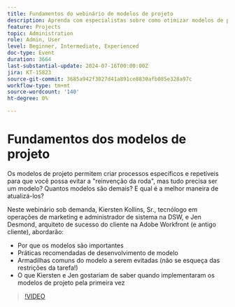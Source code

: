 ```yaml
---
title: Fundamentos do webinário de modelos de projeto
description: Aprenda com especialistas sobre como otimizar modelos de projeto em nosso webinário sob demanda. Descubra as práticas recomendadas, as armadilhas a serem evitadas e os insights práticos do DSW e do Adobe Workfront para simplificar o desenvolvimento e as atualizações do modelo.
feature: Projects
topic: Administration
role: Admin, User
level: Beginner, Intermediate, Experienced
doc-type: Event
duration: 3664
last-substantial-update: 2024-07-16T00:00:00Z
jira: KT-15823
source-git-commit: 3685a942f3027d41a891ce8830afb085e328a97c
workflow-type: tm+mt
source-wordcount: '140'
ht-degree: 0%

---
```



# Fundamentos dos modelos de projeto

Os modelos de projeto permitem criar processos específicos e repetíveis para que você possa evitar a &quot;reinvenção da roda&quot;, mas tudo precisa ser um modelo? Quantos modelos são demais? E qual é a melhor maneira de atualizá-los?

Neste webinário sob demanda, Kiersten Kollins, Sr., tecnólogo em operações de marketing e administrador de sistema na DSW, e Jen Desmond, arquiteto de sucesso do cliente na Adobe Workfront (e antigo cliente), abordarão:

* Por que os modelos são importantes
* Práticas recomendadas de desenvolvimento de modelo
* Armadilhas comuns do modelo a serem evitadas (não se esqueça das restrições da tarefa!)
* O que Kiersten e Jen gostariam de saber quando implementaram os modelos de projeto pela primeira vez

>[!VIDEO](https://video.tv.adobe.com/v/3431017/?learn=on)
